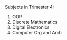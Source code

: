 Subjects in Trimester 4:
1) OOP
2) Discrete Mathematics
3) Digital Electronics
4) Computer Org and Arch
